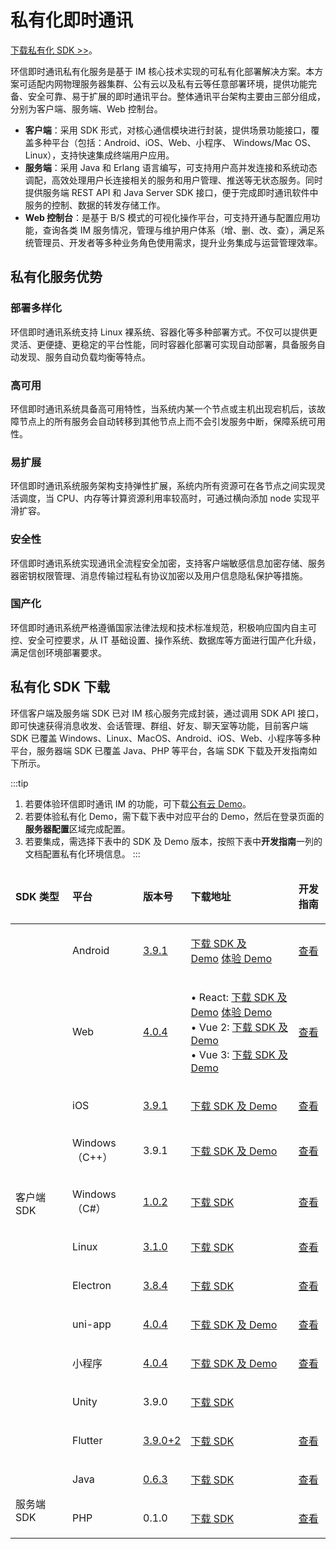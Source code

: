 ﻿# 私有化即时通讯

<Toc />

[下载私有化 SDK >>](#私有化-sdk-下载)。

环信即时通讯私有化服务是基于 IM 核心技术实现的可私有化部署解决方案。本方案可适配内网物理服务器集群、公有云以及私有云等任意部署环境，提供功能完备、安全可靠、易于扩展的即时通讯平台。整体通讯平台架构主要由三部分组成，分别为客户端、服务端、Web 控制台。

- **客户端**：采用 SDK 形式，对核心通信模块进行封装，提供场景功能接口，覆盖多种平台（包括：Android、iOS、Web、小程序、 Windows/Mac OS、Linux），支持快速集成终端用户应用。
- **服务端**：采用 Java 和 Erlang 语言编写，可支持用户高并发连接和系统动态调配，高效处理用户长连接相关的服务和用户管理、推送等无状态服务。同时提供服务端 REST API 和 Java Server SDK 接口，便于完成即时通讯软件中服务的控制、数据的转发存储工作。
- **Web 控制台**：是基于 B/S 模式的可视化操作平台，可支持开通与配置应用功能，查询各类 IM 服务情况，管理与维护用户体系（增、删、改、查），满足系统管理员、开发者等多种业务角色使用需求，提升业务集成与运营管理效率。

## 私有化服务优势

### 部署多样化

环信即时通讯系统支持 Linux 裸系统、容器化等多种部署方式。不仅可以提供更灵活、更便捷、更稳定的平台性能，同时容器化部署可实现自动部署，具备服务自动发现、服务自动负载均衡等特点。

### 高可用

环信即时通讯系统具备高可用特性，当系统内某一个节点或主机出现宕机后，该故障节点上的所有服务会自动转移到其他节点上而不会引发服务中断，保障系统可用性。

### 易扩展

环信即时通讯系统服务架构支持弹性扩展，系统内所有资源可在各节点之间实现灵活调度，当 CPU、内存等计算资源利用率较高时，可通过横向添加 node 实现平滑扩容。

### 安全性

环信即时通讯系统实现通讯全流程安全加密，支持客户端敏感信息加密存储、服务器密钥权限管理、消息传输过程私有协议加密以及用户信息隐私保护等措施。

### 国产化

环信即时通讯系统严格遵循国家法律法规和技术标准规范，积极响应国内自主可控、安全可控要求，从 IT 基础设置、操作系统、数据库等方面进行国产化升级，满足信创环境部署要求。

## 私有化 SDK 下载

环信客户端及服务端 SDK 已对 IM 核心服务完成封装，通过调用 SDK API 接口，即可快速获得消息收发、会话管理、群组、好友、聊天室等功能，目前客户端 SDK 已覆盖 Windows、Linux、MacOS、Android、iOS、Web、小程序等多种平台，服务器端 SDK 已覆盖 Java、PHP 等平台，各端 SDK 下载及开发指南如下所示。

:::tip

1. 若要体验环信即时通讯 IM 的功能，可下载[公有云 Demo](https://www.easemob.com/download/demo)。
2. 若要体验私有化 Demo，需下载下表中对应平台的 Demo，然后在登录页面的**服务器配置**区域完成配置。
3. 若要集成，需选择下表中的 SDK 及 Demo 版本，按照下表中**开发指南**一列的文档配置私有化环境信息。
   :::

<table>
<thead>
<tr>
<td width="75">
<p><strong>SDK </strong><strong>类型</strong></p>
</td>
<td width="97">
<p><strong>平台</strong></p>
</td>
<td>
<p><strong>版本号</strong></p>
</td>
<td>
<p><strong>下载地址</strong></p>
</td>
<td>
<p><strong>开发指南</strong></p>
</td>
</tr>
</thead>
<tbody>
<tr>
<td rowspan="11" width="75">
<p>&nbsp;</p>
<p>客户端 SDK</p>
</td>
<td width="97">
<p>Android</p>
</td>
<td>
<p><a href="http://docs-im-beta.easemob.com/document/android/releasenote.html#%E7%89%88%E6%9C%AC-v3-9-1-2022-4-19">3.9.1</a></p>
</td>
<td>
<p><a href="https://downloadsdk.easemob.com/downloads/easemob-sdk-3.9.1.zip">下载 SDK 及 Demo</a>&nbsp;<a href="https://downloadsdk.easemob.com/downloads/imsdkdemo_android-3.9.1.apk">体验 Demo</a></p>
</td>
<td>
<p><a href="http://docs-im-beta.easemob.com/document/android/privatecloud.html">查看</a></p>
</td>
</tr>
<tr>
<td width="97">
<p>Web</p>
</td>
<td>
<p><a href="http://docs-im-beta.easemob.com/document/web/releasenote.html#%E7%89%88%E6%9C%AC-v4-0-4-2022-4-19">4.0.4</a></p>
</td>
<td>
<p>&bull; React:&nbsp;<a href="https://download-sdk.oss-cn-beijing.aliyuncs.com/zq/private-demo-20230104.zip">下载 SDK 及 Demo</a>&nbsp;<a href="https://zq-im-management-hsb.easemob.com/">体验 Demo</a><br /> &bull; Vue 2:&nbsp;<a href="https://download-sdk.oss-cn-beijing.aliyuncs.com/zq/private-vue2-20230104.zip">下载 SDK 及 Demo</a><br /> &bull; Vue 3:&nbsp;<a href="https://download-sdk.oss-cn-beijing.aliyuncs.com/zq/private-vue3-20230104.zip">下载 SDK 及 Demo</a></p>
</td>
<td>
<p><a href="http://docs-im-beta.easemob.com/document/web/privatecloud.html">查看</a></p>
</td>
</tr>
<tr>
<td width="97">
<p>iOS</p>
</td>
<td>
<p><a href="http://docs-im-beta.easemob.com/document/ios/releasenote.html#%E7%89%88%E6%9C%AC-v3-9-1-2022-4-19">3.9.1</a></p>
</td>
<td>
<p><a href="https://downloadsdk.easemob.com/downloads/iOS_IM_SDK_V3.9.1.zip">下载 SDK 及 Demo</a>&nbsp;<!-- <a href="https://www.pgyer.com/2XKY">体验 Demo</a>--></p>
</td>
<td>
<p><a href="http://docs-im-beta.easemob.com/document/ios/privatecloud.html">查看</a></p>
</td>
</tr>
<tr>
<td width="97">
<p>Windows（C++）</p>
</td>
<td>
<p>3.9.1</p>
</td>
<td>
<p><a href="https://gitee.com/liyuzhao/im-cpp-demo">下载 SDK 及 Demo</a></p>
</td>
<td>
<p><a href="https://gitee.com/liyuzhao/im-cpp-demo/tree/master/docs">查看</a></p>
</td>
</tr>
<tr>
<td width="97">
<p>Windows（C#）</p>
</td>
<td>
<p><a href="http://docs-im-beta.easemob.com/document/windows/releasenote.html#%E7%89%88%E6%9C%AC-v1-0-2-1-2022-06-22">1.0.2</a></p>
</td>
<td>
<p><a href="https://downloadsdk.easemob.com/downloads/SDK/WinSDK/agora_chat_sdk.1.0.2-beta.nupkg">下载 SDK</a></p>
</td>
<td>
<p><a href="http://docs-im-beta.easemob.com/document/windows/quickstart.html">查看</a></p>
</td>
</tr>
<tr>
<td width="97">
<p>Linux</p>
</td>
<td>
<p><a href="https://docs-im.easemob.com/im/linux/releasenote">3.1.0</a></p>
</td>
<td>
<p><a href="https://downloadsdk.easemob.com/downloads/linux_IM_SDK_V3.1.0_r1.zip">下载 SDK</a></p>
</td>
<td>
<p><a href="https://docs-im.easemob.com/im/linux/integration">查看</a></p>
</td>
</tr>
<tr>
<td width="97">
<p>Electron</p>
</td>
<td>
<p><a href="https://docs-im.easemob.com/im/pc/log/releasenote#%E7%89%88%E6%9C%AC_v384_2021-12-09">3.8.4</a></p>
</td>
<td>
<p><a href="https://download-sdk.oss-cn-beijing.aliyuncs.com/downloads/Desktop_IM_SDK_3.8.4.zip">下载 SDK</a></p>
</td>
<td>
<p><a href="https://docs-im.easemob.com/im/pc/intro/integration">查看</a></p>
</td>
</tr>
<tr>
<td width="97">
<p>uni-app</p>
</td>
<td>
<p><a href="https://docs-im.easemob.com/im/applet/releasenote#%E7%89%88%E6%9C%AC_v404_dev_2022-4-19">4.0.4</a></p>
</td>
<td>
<p><a href="https://github.com/easemob/webim-uniapp-demo/releases/tag/4.0.4">下载 SDK 及 Demo</a></p>
</td>
<td>
<p><a href="https://docs-im.easemob.com/im/applet/uniapp">查看</a></p>
</td>
</tr>
<tr>
<td width="97">
<p>小程序</p>
</td>
<td>
<p><a href="https://docs-im.easemob.com/im/applet/releasenote#%E7%89%88%E6%9C%AC_v404_dev_2022-4-19">4.0.4</a></p>
</td>
<td>
<p><a href="https://github.com/easemob/webim-uniapp-demo/releases/tag/4.0.4">下载 SDK 及 Demo</a></p>
</td>
<td>
<p><a href="https://docs-im.easemob.com/im/applet/wechat">查看</a></p>
</td>
</tr>
<tr>
<td width="97">
<p>Unity</p>
</td>
<td>
<p>3.9.0</p>
</td>
<td>
<p><a href="https://downloadsdk.easemob.com/downloads/SDK/Unity/im_unity_sdk_3_9_0.unitypackage">下载 SDK</a></p>
</td>
<td>&nbsp;</td>
</tr>
<tr>
<td width="97">
<p>Flutter</p>
</td>
<td>
<p><a href="https://pub.flutter-io.cn/packages/im_flutter_sdk/changelog#3902">3.9.0+2</a></p>
</td>
<td>
<p><a href="https://pub.flutter-io.cn/packages/im_flutter_sdk/versions/3.9.0+2">下载 SDK</a></p>
</td>
<td>
<p><a href="http://docs-im-beta.easemob.com/document/flutter/quickstart.html">查看</a></p>
</td>
</tr>
<tr>
<td rowspan="2" width="75">
<p>&nbsp;</p>
<p>服务端 SDK</p>
</td>
<td width="97">
<p>Java</p>
</td>
<td>
<p><a href="https://docs-im.easemob.com/im/server/ready/releasenote">0.6.3</a></p>
</td>
<td>
<p><a href="https://github.com/easemob/easemob-im-server-sdk">下载 SDK</a></p>
</td>
<td>
<p><a href="http://docs-im-beta.easemob.com/document/server-side/java_server_sdk.html">查看</a></p>
</td>
</tr>
<tr>
<td width="97">
<p>PHP</p>
</td>
<td>
<p>0.1.0</p>
</td>
<td>
<p><a href="https://github.com/easemob/im-php-server-sdk">下载 SDK</a></p>
</td>
<td>
<p><a href="http://docs-im-beta.easemob.com/document/server-side/php_server_sdk.html">查看</a></p>
</td>
</tr>
</tbody>
</table>

